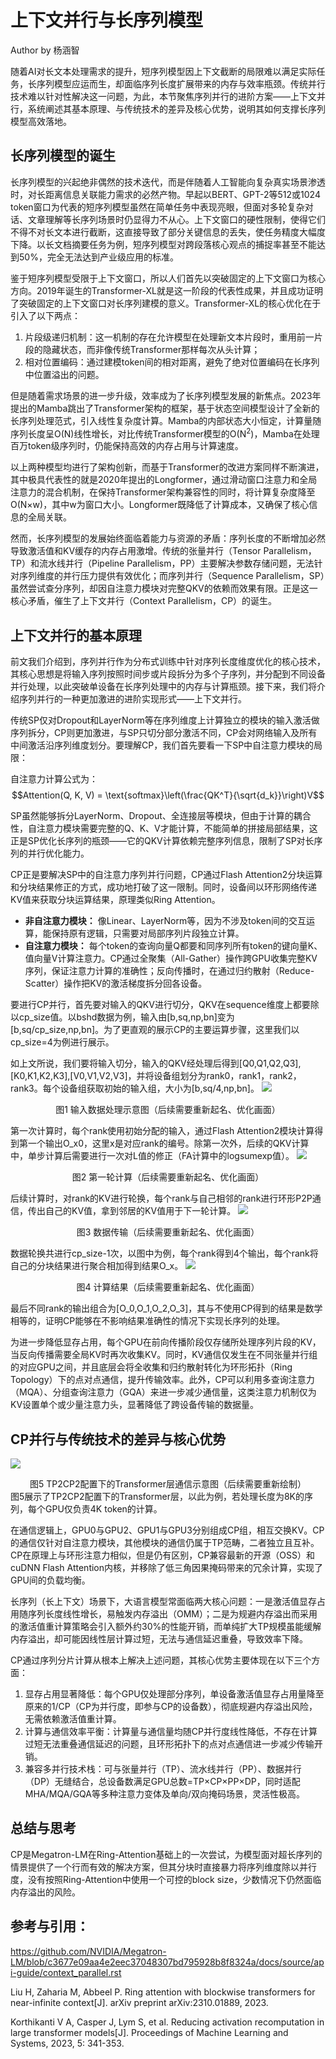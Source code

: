 <script type="text/javascript" src="http://cdn.mathjax.org/mathjax/latest/MathJax.js?config=default"></script>


# 上下文并行与长序列模型
Author by 杨涵智

随着AI对长文本处理需求的提升，短序列模型因上下文截断的局限难以满足实际任务，长序列模型应运而生，却面临序列长度扩展带来的内存与效率瓶颈。传统并行技术难以针对性解决这一问题，为此，本节聚焦序列并行的进阶方案——上下文并行，系统阐述其基本原理、与传统技术的差异及核心优势，说明其如何支撑长序列模型高效落地。

## 长序列模型的诞生 

长序列模型的兴起绝非偶然的技术迭代，而是伴随着人工智能向复杂真实场景渗透时，对长距离信息关联能力需求的必然产物。早起以BERT、GPT-2等512或1024 token窗口为代表的短序列模型虽然在简单任务中表现亮眼，但面对多轮复杂对话、文章理解等长序列场景时仍显得力不从心。上下文窗口的硬性限制，使得它们不得不对长文本进行截断，这直接导致了部分关键信息的丢失，使任务精度大幅度下降。以长文档摘要任务为例，短序列模型对跨段落核心观点的捕捉率甚至不能达到50%，完全无法达到产业级应用的标准。

鉴于短序列模型受限于上下文窗口，所以人们首先以突破固定的上下文窗口为核心方向。2019年诞生的Transformer-XL就是这一阶段的代表性成果，并且成功证明了突破固定的上下文窗口对长序列建模的意义。Transformer-XL的核心优化在于引入了以下两点：
1. 片段级递归机制：这一机制的存在允许模型在处理新文本片段时，重用前一片段的隐藏状态，而非像传统Transformer那样每次从头计算；
2. 相对位置编码：通过建模token间的相对距离，避免了绝对位置编码在长序列中位置溢出的问题。

但是随着需求场景的进一步升级，效率成为了长序列模型发展的新焦点。2023年提出的Mamba跳出了Transformer架构的框架，基于状态空间模型设计了全新的长序列处理范式，引入线性复杂度计算。Mamba的内部状态大小恒定，计算量随序列长度呈O(N)线性增长，对比传统Transformer模型的O(N<sup>2</sup>)，Mamba在处理百万token级序列时，仍能保持高效的内存占用与计算速度。

以上两种模型均进行了架构创新，而基于Transformer的改进方案同样不断演进，其中极具代表性的就是2020年提出的Longformer，通过滑动窗口注意力和全局注意力的混合机制，在保持Transformer架构兼容性的同时，将计算复杂度降至O(N×w)，其中w为窗口大小。Longformer既降低了计算成本，又确保了核心信息的全局关联。

然而，长序列模型的发展始终面临着能力与资源的矛盾：序列长度的不断增加必然导致激活值和KV缓存的内存占用激增。传统的张量并行（Tensor Parallelism，TP）和流水线并行（Pipeline Parallelism，PP）主要解决参数存储问题，无法针对序列维度的并行压力提供有效优化；而序列并行（Sequence Parallelism，SP）虽然尝试查分序列，却因自注意力模块对完整QKV的依赖而效果有限。正是这一核心矛盾，催生了上下文并行（Context Parallelism，CP）的诞生。

## 上下文并行的基本原理

前文我们介绍到，序列并行作为分布式训练中针对序列长度维度优化的核心技术，其核心思想是将输入序列按照时间步或片段拆分为多个子序列，并分配到不同设备并行处理，以此突破单设备在长序列处理中的内存与计算瓶颈。接下来，我们将介绍序列并行的一种更加激进的进阶实现形式——上下文并行。

传统SP仅对Dropout和LayerNorm等在序列维度上计算独立的模块的输入激活做序列拆分，CP则更加激进，与SP只切分部分激活不同，CP会对网络输入及所有中间激活沿序列维度划分。要理解CP，我们首先要看一下SP中自注意力模块的局限：

自注意力计算公式为：
$$Attention(Q, K, V) = \text{softmax}\left(\frac{QK^T}{\sqrt{d_k}}\right)V$$

SP虽然能够拆分LayerNorm、Dropout、全连接层等模块，但由于计算的耦合性，自注意力模块需要完整的Q、K、V才能计算，不能简单的拼接局部结果，这正是SP优化长序列的瓶颈——它的QKV计算依赖完整序列信息，限制了SP对长序列的并行优化能力。

CP正是要解决SP中的自注意力序列并行问题，CP通过Flash Attention2分块运算和分块结果修正的方式，成功地打破了这一限制。同时，设备间以环形网络传递KV值来获取分块运算结果，原理类似Ring Attention。
+ **非自注意力模块：** 像Linear、LayerNorm等，因为不涉及token间的交互运算，能保持原有逻辑，只需要对局部序列片段独立计算。
+ **自注意力模块：** 每个token的查询向量Q都要和同序列所有token的键向量K、值向量V计算注意力。CP通过全聚集（All-Gather）操作跨GPU收集完整KV序列，保证注意力计算的准确性；反向传播时，在通过归约散射（Reduce-Scatter）操作把KV的激活梯度拆分回各设备。

要进行CP并行，首先要对输入的QKV进行切分，QKV在sequence维度上都要除以cp_size值。以bshd数据为例，输入由[b,sq,np,bn]变为[b,sq/cp_size,np,bn]。为了更直观的展示CP的主要运算步骤，这里我们以cp_size=4为例进行展示。

如上文所说，我们要将输入切分，输入的QKV经处理后得到[Q0,Q1,Q2,Q3],[K0,K1,K2,K3],[V0,V1,V2,V3]，并将设备组划分为rank0，rank1，rank2，rank3。每个设备组获取初始的输入组，大小为[b,sq/4,np,bn]。
![](images/03.ContextParallelism01.png "")
<center>图1 输入数据处理示意图（后续需要重新起名、优化画面）</center>

第一次计算时，每个rank使用初始分配的输入，通过Flash Attention2模块计算得到第一个输出O_x0，这里x是对应rank的编号。除第一次外，后续的QKV计算中，单步计算后需要进行一次对L值的修正（FA计算中的logsumexp值）。
![](images/03.ContextParallelism02.png "")
<center>图2 第一轮计算（后续需要重新起名、优化画面）</center>

后续计算时，对rank的KV进行轮换，每个rank与自己相邻的rank进行环形P2P通信，传出自己的KV值，拿到邻居的KV值用于下一轮计算。
![](images/03.ContextParallelism03.png "")
<center>图3 数据传输（后续需要重新起名、优化画面）</center>

数据轮换共进行cp_size-1次，以图中为例，每个rank得到4个输出，每个rank将自己的分块结果进行聚合相加得到结果O_x。
![](images/03.ContextParallelism04.png "")
<center>图4 计算结果（后续需要重新起名、优化画面）</center>

最后不同rank的输出组合为[O_0,O_1,O_2,O_3]，其与不使用CP得到的结果是数学相等的，证明CP能够在不影响结果准确性的情况下实现长序列的处理。

为进一步降低显存占用，每个GPU在前向传播阶段仅存储所处理序列片段的KV，当反向传播需要全局KV时再次收集KV。同时，KV通信仅发生在不同张量并行组的对应GPU之间，并且底层会将全收集和归约散射转化为环形拓扑（Ring Topology）下的点对点通信，提升传输效率。此外，CP可以利用多查询注意力（MQA）、分组查询注意力（GQA）来进一步减少通信量，这类注意力机制仅为KV设置单个或少量注意力头，显著降低了跨设备传输的数据量。

## CP并行与传统技术的差异与核心优势
![](images/03.ContextParallelism05.png "")
<center>图5 TP2CP2配置下的Transformer层通信示意图（后续需要重新绘制）</center>
图5展示了TP2CP2配置下的Transformer层，以此为例，若处理长度为8K的序列，每个GPU仅负责4K token的计算。

在通信逻辑上，GPU0与GPU2、GPU1与GPU3分别组成CP组，相互交换KV。CP的通信仅针对自注意力模块，其他模块的通信仍属于TP范畴，二者独立且互补。CP在原理上与环形注意力相似，但是仍有区别，CP兼容最新的开源（OSS）和cuDNN Flash Attention内核，并移除了低三角因果掩码带来的冗余计算，实现了GPU间的负载均衡。

长序列（长上下文）场景下，大语言模型常面临两大核心问题：一是激活值显存占用随序列长度线性增长，易触发内存溢出（OMM）；二是为规避内存溢出而采用的激活值重计算策略会引入额外约30%的性能开销，而单纯扩大TP规模虽能缓解内存溢出，却可能因线性层计算过短，无法与通信延迟重叠，导致效率下降。

CP通过序列分片计算从根本上解决上述问题，其核心优势主要体现在以下三个方面：
1. 显存占用显著降低：每个GPU仅处理部分序列，单设备激活值显存占用量降至原来的1/CP（CP为并行度，即参与CP的设备数），彻底规避内存溢出风险，无需依赖激活值重计算。
2. 计算与通信效率平衡：计算量与通信量均随CP并行度线性降低，不存在计算过短无法重叠通信延迟的问题，且环形拓扑下的点对点通信进一步减少传输开销。
3. 兼容多并行技术栈：可与张量并行（TP）、流水线并行（PP）、数据并行（DP）无缝结合，总设备数满足GPU总数=TP×CP×PP×DP，同时适配MHA/MQA/GQA等多种注意力变体及单向/双向掩码场景，灵活性极高。


## 总结与思考
CP是Megatron-LM在Ring-Attention基础上的一次尝试，为模型面对超长序列的情景提供了一个行而有效的解决方案，但其分块时直接暴力将序列维度除以并行度，没有按照Ring-Attention中使用一个可控的block size，少数情况下仍然面临内存溢出的风险。
## 参考与引用：
https://github.com/NVIDIA/Megatron-LM/blob/c3677e09aa4e2eec37048307bd795928b8f8324a/docs/source/api-guide/context_parallel.rst

Liu H, Zaharia M, Abbeel P. Ring attention with blockwise transformers for near-infinite context[J]. arXiv preprint arXiv:2310.01889, 2023.

Korthikanti V A, Casper J, Lym S, et al. Reducing activation recomputation in large transformer models[J]. Proceedings of Machine Learning and Systems, 2023, 5: 341-353.